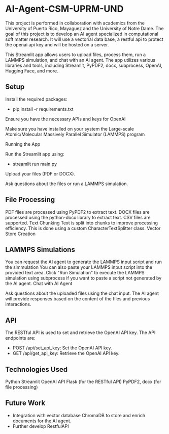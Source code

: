 # AI-Agent-CSM-UPRM-UND

This project is performed in collaboration with academics from the University of Puerto Rico, Mayaguez and the University of Notre Dame. The goal of this project is to develop an AI agent specialized in computational soft matter research. It will use a vectorial data base, a restful api to protect the openai api key and will be hosted on a server.

This Streamlit app allows users to upload files, process them, run a LAMMPS simulation, and chat with an AI agent. The app utilizes various libraries and tools, including Streamlit, PyPDF2, docx, subprocess, OpenAI, Hugging Face, and more.

## Setup

Install the required packages: 
  - pip install -r requirements.txt

Ensure you have the necessary APIs and keys for OpenAI

Make sure you have installed on your system the Large-scale Atomic/Molecular Massively Parallel Simulator (LAMMPS) program

Running the App

Run the Streamlit app using: 
-   streamlit run main.py

Upload your files (PDF or DOCX).

Ask questions about the files or run a LAMMPS simulation.

## File Processing

PDF files are processed using PyPDF2 to extract text.
DOCX files are processed using the python-docx library to extract text.
CSV files are supported.
Text Chunking
Text is split into chunks to improve processing efficiency. This is done using a custom CharacterTextSplitter class.
Vector Store Creation

## LAMMPS Simulations

You can request the AI agent to generate the LAMMPS input script and run the simmulation
You can also paste your LAMMPS input script into the provided text area.
Click "Run Simulation" to execute the LAMMPS simulation using subprocess if you want to paste a script not generated by the AI agent.
Chat with AI Agent

Ask questions about the uploaded files using the chat input.
The AI agent will provide responses based on the content of the files and previous interactions.

## API

The RESTful API is used to set and retrieve the OpenAI API key. The API endpoints are:
- POST /api/set_api_key: Set the OpenAI API key.
- GET /api/get_api_key: Retrieve the OpenAI API key.

## Technologies Used

Python
Streamlit
OpenAI API
Flask (for the RESTful API)
PyPDF2, docx (for file processing)

## Future Work

- Integration with vector database ChromaDB to store and enrich documents for the AI agent.
- Further develop RestfulAPI


  
